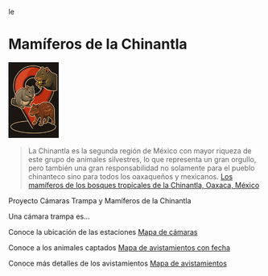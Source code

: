 le
# Mamíferos de la Chinantla
<img src="logo_pap.png" alt="drawing" width="100"/>

> La Chinantla es la segunda región de México con mayor riqueza de este grupo de animales silvestres, lo que representa un gran orgullo, pero también una gran responsabilidad no solamente para el pueblo chinanteco sino para todos los oaxaqueños y mexicanos. [Los mamíferos de los bosques tropicales de la Chinantla,
Oaxaca, México](https://www.utm.mx/edi_anteriores/temas83/T83_E06_mamiferos_bosques_chinantla.pdf)

Proyecto Cámaras Trampa y Mamíferos de la Chinantla

Una cámara trampa es...

Conoce la ubicación de las estaciones
[Mapa de cámaras](https://eremun.github.io/MamChin/mapa_estaciones.html)

Conoce a los animales captados
[Mapa de avistamientos con fecha](https://eremun.github.io/MamChin/mapa_avistamientos_fechas.html)

Conoce más detalles de los avistamientos
[Mapa de avistamientos](https://eremun.github.io/MamChin/mapa_avistamientos_detalle.html)


